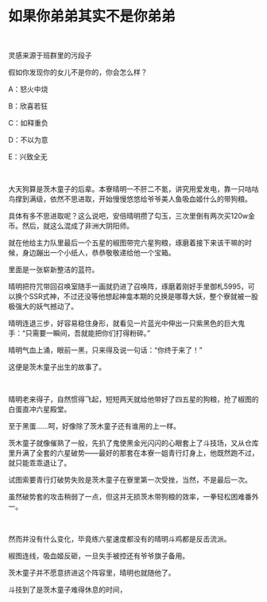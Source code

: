 # 如果你弟弟其实不是你弟弟

<br>

灵感来源于班群里的污段子

假如你发现你的女儿不是你的，你会怎么样？

A：怒火中烧

B：欣喜若狂

C：如释重负

D：不以为意

E：兴致全无

<br>

大天狗算是茨木童子的后辈。本寮晴明一不肝二不氪，讲究用爱发电，靠一只咕咕鸟撑到满级，依然不思进取，开始慢慢悠悠给爷爷美人鱼吸血姬什么的带狗粮。

具体有多不思进取呢？这么说吧，安倍晴明攒了勾玉，三次里倒有两次买120w金币。然后，就这么混成了非洲大阴阳师。

就在他给主力队里最后一个五星的椒图带完六星狗粮，琢磨着接下来该干嘛的时候，身边蹦出一个小纸人，恭恭敬敬递给他一个宝箱。

里面是一张崭新整洁的蓝符。

晴明把符咒带回召唤室随手一画就扔进了召唤阵，琢磨着刚好手里御札5995，可以换个SSR式神，不过还没等他想起神龛本期的兑换是哪尊大妖，整个寮就被一股极强大的妖气撼动了。

晴明连退三步，好容易稳住身形，就看见一片蓝光中伸出一只紫黑色的巨大鬼手：“只需要一瞬间，吾就能把你们打得粉碎。”

晴明气血上涌，眼前一黑，只来得及说一句话：“你终于来了！”

这便是茨木童子出生的故事了。

<br>

晴明老来得子，自然惯得飞起，短短两天就给他带好了四五星的狗粮，抢了椒图的白蛋直冲六星殿堂。

至于黑蛋……呵，好像除了茨木童子还有谁用的上一样。

茨木童子就像催熟了一般，先扒了鬼使黑金光闪闪的心眼套上了斗技场，又从仓库里升满了全套的六星破势——最好的那套在本寮一姐青行灯身上，他既然跑不过，就只能乖乖退让了。

试图索要青行灯破势失败是茨木童子在寮里第一次受挫，当然，不是最后一次。

虽然破势套的攻击稍弱了一点，但这并无损茨木带狗粮的效率，一拳轻松困难番外一。

<br>

然而并没有什么变化，毕竟练六星速度都没有的晴明斗鸡都是反击流派。

椒图连线，吸血姬反砸，一旦失手被控还有爷爷旗子备用。

茨木童子并不愿意挤进这个阵容里，晴明也就随他了。

斗技到了是茨木童子难得休息的时间，

